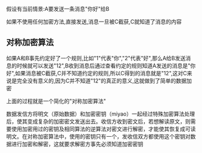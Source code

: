 假设有当前情景:A要发送一条消息"你好"给B

如果不使用任何加密方法,直接发送,消息一旦被C截获,C就知道了消息的内容

## 对称加密算法 ##
如果A和B事先约定好了一个规则,比如"1"代表"你","2"代表"好",那么A给B发送消息的时候就可以发送"12",B收到消息后通过查看约定的规则知道A发送的消息是"你好",如果消息被C截获,C并不知道约定的规则,所以C得到的消息就是"12",这对C来说是完全没有意义的,因为C并不知道"12"的真正的意义,这就做到了简单的数据加密

上面的过程就是一个简化的"对称加密算法"

数据发信方将明文（原始数据）和加密密钥（miyao）一起经过特殊加密算法处理后，使其变成复杂的加密密文发送出去。收信方收到密文后，若想解读原文，则需要使用加密用过的密钥及相同算法的逆算法对密文进行解密，才能使其恢复成可读明文。在对称加密算法中，使用的密钥只有一个，发收信双方都使用这个密钥对数据进行加密和解密，这就要求解密方事先必须知道加密密钥